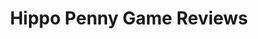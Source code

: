---
title: Hippo Penny Game Reviews
layout: scoredetail
permalink: /meta-score/starship-defense
header:
  teaser: /assets/images/starship-defense.jpg
  video:
    id: 0iOYBxA1jc4
    provider: youtube
---